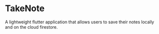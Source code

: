 # TakeNote
A lightweight flutter application that allows users to save their notes locally and on the cloud firestore.
